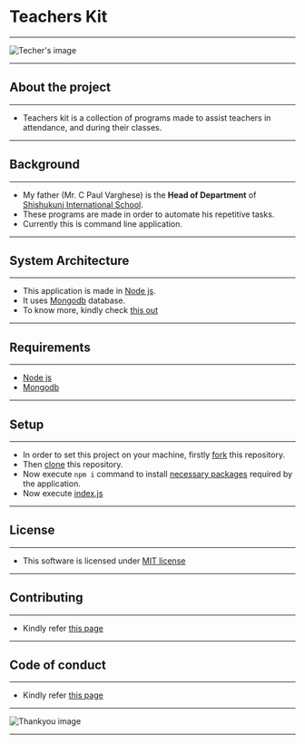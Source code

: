# Teachers Kit

---

![Techer's image](https://cdn.pixabay.com/photo/2014/04/03/10/45/teaching-311356_960_720.png)

---

## About the project

---

- Teachers kit is a collection of programs made to assist teachers in attendance, and during their classes.

---

## Background

---

- My father (Mr. C Paul Varghese) is the **Head of Department** of [Shishukunj International School](https://www.shishukunj.in/).
- These programs are made in order to automate his repetitive tasks.
- Currently this is command line application.

---

## System Architecture

---

- This application is made in [Node js](https://nodejs.org/en/).
- It uses [Mongodb](https://www.mongodb.com/) database.
- To know more, kindly check [this out](https://github.com/Sam-Varghese/TeachersKit/blob/main/SystemArchitecture.md)

---

## Requirements

---

- [Node js](https://nodejs.org/en/)
- [Mongodb](https://www.mongodb.com/)

---

## Setup

---

- In order to set this project on your machine, firstly [fork](https://docs.github.com/en/get-started/quickstart/fork-a-repo) this repository.
- Then [clone](https://docs.github.com/en/repositories/creating-and-managing-repositories/cloning-a-repository) this repository.
- Now execute `npm i` command to install [necessary packages](https://github.com/Sam-Varghese/TeachersKit/network/dependencies) required by the application.
- Now execute [index.js](https://github.com/Sam-Varghese/TeachersKit/blob/main/index.js)

---

## License

---

- This software is licensed under [MIT license](https://github.com/Sam-Varghese/TeachersKit/blob/main/LICENSE)

---

## Contributing

---

- Kindly refer [this page](https://github.com/Sam-Varghese/TeachersKit/blob/main/CONTRIBUTING.md)

---

## Code of conduct

---

- Kindly refer [this page](https://github.com/Sam-Varghese/TeachersKit/blob/main/CODE_OF_CONDUCT.md)

---

![Thankyou image](https://cdn.pixabay.com/photo/2021/08/07/21/17/thank-you-6529418_960_720.png)

---
